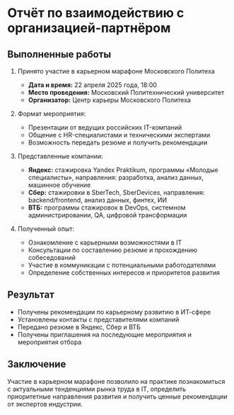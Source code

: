 
# Отчёт по взаимодействию с организацией-партнёром

## Выполненные работы

1. Принято участие в карьерном марафоне Московского Политеха
   - **Дата и время:** 22 апреля 2025 года, 18:00
   - **Место проведения:** Московский Политехнический университет
   - **Организатор:** Центр карьеры Московского Политеха

2. Формат мероприятия:
   - Презентации от ведущих российских IT-компаний
   - Общение с HR-специалистами и техническими экспертами
   - Возможность передать резюме и получить рекомендации

3. Представленные компании:
   - **Яндекс:** стажировка Yandex Praktikum, программы «Молодые специалисты», направления: разработка, анализ данных, машинное обучение
   - **Сбер:** стажировки в SberTech, SberDevices, направления: backend/frontend, анализ данных, финтех, ИИ
   - **ВТБ:** программы стажировок в DevOps, системном администрировании, QA, цифровой трансформации

4. Полученный опыт:
   - Ознакомление с карьерными возможностями в IT
   - Консультации по составлению резюме и прохождению собеседований
   - Участие в коммуникации с потенциальными работодателями
   - Определение собственных интересов и приоритетов развития

## Результат

- Получены рекомендации по карьерному развитию в ИТ-сфере
- Установлены контакты с представителями компаний
- Передано резюме в Яндекс, Сбер и ВТБ
- Получены приглашения на последующие мероприятия и мероприятия отбора

## Заключение

Участие в карьерном марафоне позволило на практике познакомиться с актуальными тенденциями рынка труда в IT, определить приоритетные направления развития и получить ценные рекомендации от экспертов индустрии.
